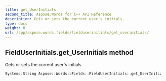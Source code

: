 ```yaml
---
title: get_UserInitials
second_title: Aspose.Words for C++ API Reference
description: Gets or sets the current user's initials. 
type: docs
weight: 0
url: /cpp/aspose.words.fields/fielduserinitials/get_userinitials/
---
```

## FieldUserInitials.get_UserInitials method


Gets or sets the current user's initials.

```cpp
System::String Aspose::Words::Fields::FieldUserInitials::get_UserInitials()
```

